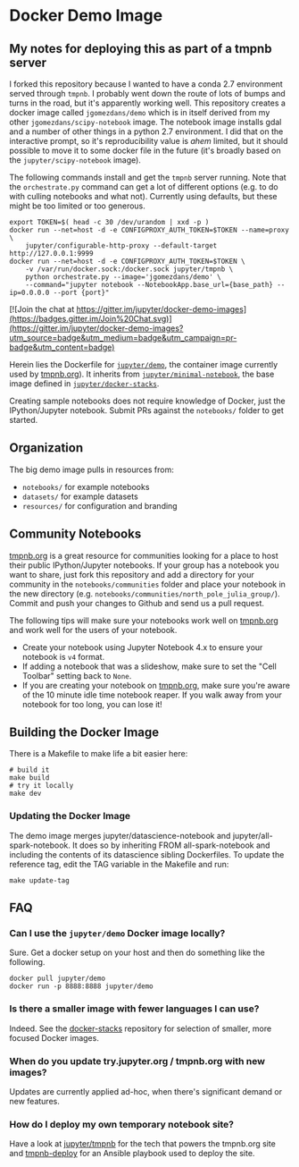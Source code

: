 Docker Demo Image
=================

## My notes for deploying this as part of a tmpnb server

I forked this repository because I wanted to have a conda 2.7 environment served through `tmpnb`. I probably went down the route of lots of bumps and turns in the road, but it's apparently working well. This repository creates a docker image called `jgomezdans/demo` which is in itself derived from my other `jgomezdans/scipy-notebook` image. The notebook image installs gdal and a number of other things in a python 2.7 environment. I did that on the interactive prompt, so it's reproducibility value is *ahem* limited, but it should possible to move it to some docker file in the future (it's broadly based on the `jupyter/scipy-notebook` image).

The following commands install and get the `tmpnb` server running. Note that the `orchestrate.py` command can get a lot of different options (e.g. to do with culling notebooks and what not). Currently using defaults, but these might be too limited or too generous.



    export TOKEN=$( head -c 30 /dev/urandom | xxd -p )
    docker run --net=host -d -e CONFIGPROXY_AUTH_TOKEN=$TOKEN --name=proxy \
        jupyter/configurable-http-proxy --default-target http://127.0.0.1:9999
    docker run --net=host -d -e CONFIGPROXY_AUTH_TOKEN=$TOKEN \
        -v /var/run/docker.sock:/docker.sock jupyter/tmpnb \
        python orchestrate.py --image='jgomezdans/demo' \
        --command="jupyter notebook --NotebookApp.base_url={base_path} --ip=0.0.0.0 --port {port}"


[![Join the chat at https://gitter.im/jupyter/docker-demo-images](https://badges.gitter.im/Join%20Chat.svg)](https://gitter.im/jupyter/docker-demo-images?utm_source=badge&utm_medium=badge&utm_campaign=pr-badge&utm_content=badge)

Herein lies the Dockerfile for [`jupyter/demo`](https://registry.hub.docker.com/u/jupyter/demo/), the container image currently used by [tmpnb.org](https://tmpnb.org)). It inherits from [`jupyter/minimal-notebook`](https://registry.hub.docker.com/u/jupyter/minimal-notebook/), the base image defined in [`jupyter/docker-stacks`](https://github.com/jupyter/docker-stacks).

Creating sample notebooks does not require knowledge of Docker, just the IPython/Jupyter notebook. Submit PRs against the `notebooks/` folder to get started.

## Organization

The big demo image pulls in resources from:

* `notebooks/` for example notebooks
* `datasets/` for example datasets
* `resources/` for configuration and branding

## Community Notebooks

[tmpnb.org](https://tmpnb.org) is a great resource for communities
looking for a place to host their public IPython/Jupyter notebooks.  If
your group has a notebook you want to share, just fork this repository
and add a directory for your community in the `notebooks/communities` folder
and place your notebook in the new directory
(e.g. `notebooks/communities/north_pole_julia_group/`).  Commit and push
your changes to Github and send us a pull request.

The following tips will make sure your notebooks work well on
[tmpnb.org](https://tmpnb.org) and work well for the users of your
notebook.

* Create your notebook using Jupyter Notebook 4.x to ensure your notebook is `v4` format.
* If adding a notebook that was a slideshow, make sure to set the "Cell Toolbar" setting back to `None`.
* If you are creating your notebook on [tmpnb.org](https://tmpnb.org), make sure you're aware of the 10 minute idle time notebook reaper.  If you walk away from your notebook for too long, you can lose it!

## Building the Docker Image

There is a Makefile to make life a bit easier here:

```
# build it
make build
# try it locally
make dev
```

### Updating the Docker Image

The demo image merges jupyter/datascience-notebook and jupyter/all-spark-notebook.
It does so by inheriting FROM all-spark-notebook and including the contents of its datascience sibling Dockerfiles.
To update the reference tag, edit the TAG variable in the Makefile and run:

    make update-tag


## FAQ

### Can I use the `jupyter/demo` Docker image locally?

Sure. Get a docker setup on your host and then do something like the following.

```
docker pull jupyter/demo
docker run -p 8888:8888 jupyter/demo
```

### Is there a smaller image with fewer languages I can use?

Indeed. See the [docker-stacks](https://github.com/jupyter/docker-stacks) repository for selection of smaller, more focused Docker images.

### When do you update try.jupyter.org / tmpnb.org with new images?

Updates are currently applied ad-hoc, when there's significant demand or new features.

### How do I deploy my own temporary notebook site?

Have a look at [jupyter/tmpnb](https://github.com/jupyter/tmpnb) for the tech that powers the tmpnb.org site and [tmpnb-deploy](https://github.com/jupyter/tmpnb-deploy) for an Ansible playbook used to deploy the site.
